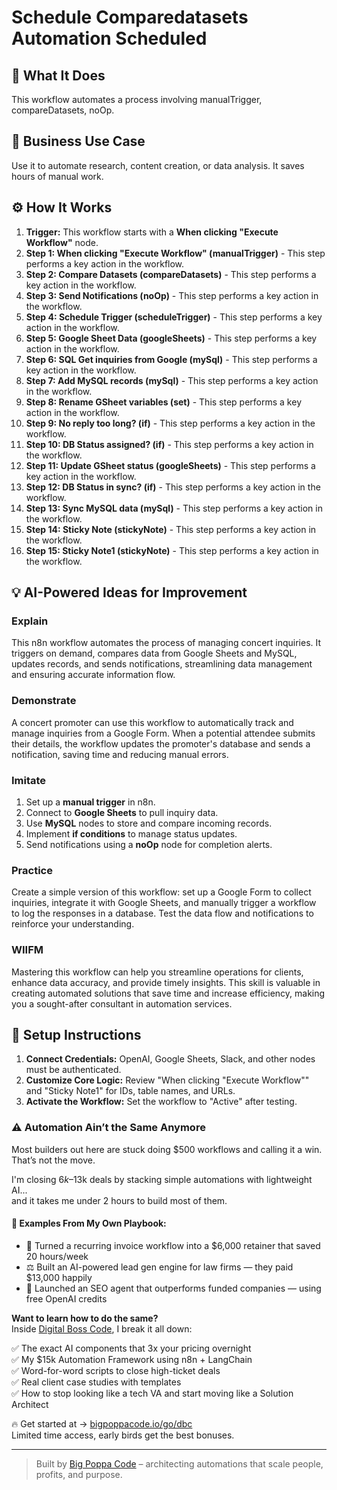 # Schedule Comparedatasets Automation Scheduled

## 🚀 What It Does
This workflow automates a process involving manualTrigger, compareDatasets, noOp.

## 💼 Business Use Case
Use it to automate research, content creation, or data analysis. It saves hours of manual work.

## ⚙️ How It Works
1.  **Trigger:** This workflow starts with a **When clicking "Execute Workflow"** node.
2. **Step 1: When clicking "Execute Workflow" (manualTrigger)** - This step performs a key action in the workflow.
3. **Step 2: Compare Datasets (compareDatasets)** - This step performs a key action in the workflow.
4. **Step 3: Send Notifications (noOp)** - This step performs a key action in the workflow.
5. **Step 4: Schedule Trigger (scheduleTrigger)** - This step performs a key action in the workflow.
6. **Step 5: Google Sheet Data (googleSheets)** - This step performs a key action in the workflow.
7. **Step 6: SQL Get inquiries from Google (mySql)** - This step performs a key action in the workflow.
8. **Step 7: Add MySQL records (mySql)** - This step performs a key action in the workflow.
9. **Step 8: Rename GSheet variables (set)** - This step performs a key action in the workflow.
10. **Step 9: No reply too long? (if)** - This step performs a key action in the workflow.
11. **Step 10: DB Status assigned? (if)** - This step performs a key action in the workflow.
12. **Step 11: Update GSheet status (googleSheets)** - This step performs a key action in the workflow.
13. **Step 12: DB Status in sync? (if)** - This step performs a key action in the workflow.
14. **Step 13: Sync MySQL data (mySql)** - This step performs a key action in the workflow.
15. **Step 14: Sticky Note (stickyNote)** - This step performs a key action in the workflow.
16. **Step 15: Sticky Note1 (stickyNote)** - This step performs a key action in the workflow.

## 💡 AI-Powered Ideas for Improvement
### Explain
This n8n workflow automates the process of managing concert inquiries. It triggers on demand, compares data from Google Sheets and MySQL, updates records, and sends notifications, streamlining data management and ensuring accurate information flow.

### Demonstrate
A concert promoter can use this workflow to automatically track and manage inquiries from a Google Form. When a potential attendee submits their details, the workflow updates the promoter's database and sends a notification, saving time and reducing manual errors.

### Imitate
1. Set up a **manual trigger** in n8n.
2. Connect to **Google Sheets** to pull inquiry data.
3. Use **MySQL** nodes to store and compare incoming records.
4. Implement **if conditions** to manage status updates.
5. Send notifications using a **noOp** node for completion alerts.

### Practice
Create a simple version of this workflow: set up a Google Form to collect inquiries, integrate it with Google Sheets, and manually trigger a workflow to log the responses in a database. Test the data flow and notifications to reinforce your understanding.

### WIIFM
Mastering this workflow can help you streamline operations for clients, enhance data accuracy, and provide timely insights. This skill is valuable in creating automated solutions that save time and increase efficiency, making you a sought-after consultant in automation services.

## 🔧 Setup Instructions
1. **Connect Credentials:** OpenAI, Google Sheets, Slack, and other nodes must be authenticated.
2. **Customize Core Logic:** Review "When clicking "Execute Workflow"" and "Sticky Note1" for IDs, table names, and URLs.
3. **Activate the Workflow:** Set the workflow to "Active" after testing.

### ⚠️ Automation Ain’t the Same Anymore

Most builders out here are stuck doing $500 workflows and calling it a win.  
That’s not the move.  

I'm closing $6k–$13k deals by stacking simple automations with lightweight AI...  
and it takes me under 2 hours to build most of them.

#### 🧠 Examples From My Own Playbook:
- 🔁 Turned a recurring invoice workflow into a $6,000 retainer that saved 20 hours/week  
- ⚖️ Built an AI-powered lead gen engine for law firms — they paid $13,000 happily  
- 🚀 Launched an SEO agent that outperforms funded companies — using free OpenAI credits  

**Want to learn how to do the same?**  
Inside [Digital Boss Code](https://bigpoppacode.io/go/dbc), I break it all down:

✅ The exact AI components that 3x your pricing overnight  
✅ My $15k Automation Framework using n8n + LangChain  
✅ Word-for-word scripts to close high-ticket deals  
✅ Real client case studies with templates  
✅ How to stop looking like a tech VA and start moving like a Solution Architect  

🔥 Get started at → [bigpoppacode.io/go/dbc](https://bigpoppacode.io/go/dbc)  
Limited time access, early birds get the best bonuses.

---
> Built by [Big Poppa Code](https://bigpoppacode.io) – architecting automations that scale people, profits, and purpose.
